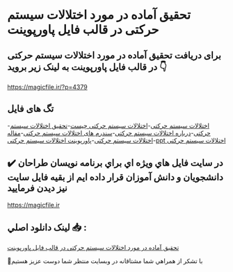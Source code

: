# تحقیق آماده در مورد اختلالات سیستم حرکتی در قالب فایل پاورپوینت

## برای دریافت تحقیق آماده در مورد اختلالات سیستم حرکتی در قالب فایل پاورپوینت به لینک زیر بروید 👇

https://magicfile.ir/?p=4379

## تگ های فایل

-[اختلالات سیستم حرکتی](https://magicfile.ir/product/%d8%aa%d8%ad%d9%82%db%8c%d9%82-%d8%a2%d9%85%d8%a7%d8%af%d9%87-%d8%a7%d8%ae%d8%aa%d9%84%d8%a7%d9%84%d8%a7%d8%aa-%d8%b3%db%8c%d8%b3%d8%aa%d9%85-%d8%ad%d8%b1%da%a9%d8%aa%db%8c-%d8%af%d8%b1-%d9%be%d8%a7%d9%88%d8%b1%d9%be%d9%88%db%8c%d9%86%d8%aa/)-[اختلالات سیستم حرکتی چیست](https://magicfile.ir/product/%d8%aa%d8%ad%d9%82%db%8c%d9%82-%d8%a2%d9%85%d8%a7%d8%af%d9%87-%d8%a7%d8%ae%d8%aa%d9%84%d8%a7%d9%84%d8%a7%d8%aa-%d8%b3%db%8c%d8%b3%d8%aa%d9%85-%d8%ad%d8%b1%da%a9%d8%aa%db%8c-%d8%af%d8%b1-%d9%be%d8%a7%d9%88%d8%b1%d9%be%d9%88%db%8c%d9%86%d8%aa/)-[تحقیق اختلالات سیستم حرکتی](https://magicfile.ir/product/%d8%aa%d8%ad%d9%82%db%8c%d9%82-%d8%a2%d9%85%d8%a7%d8%af%d9%87-%d8%a7%d8%ae%d8%aa%d9%84%d8%a7%d9%84%d8%a7%d8%aa-%d8%b3%db%8c%d8%b3%d8%aa%d9%85-%d8%ad%d8%b1%da%a9%d8%aa%db%8c-%d8%af%d8%b1-%d9%be%d8%a7%d9%88%d8%b1%d9%be%d9%88%db%8c%d9%86%d8%aa/)-[درباره اختلالات سیستم حرکتی](https://magicfile.ir/product/%d8%aa%d8%ad%d9%82%db%8c%d9%82-%d8%a2%d9%85%d8%a7%d8%af%d9%87-%d8%a7%d8%ae%d8%aa%d9%84%d8%a7%d9%84%d8%a7%d8%aa-%d8%b3%db%8c%d8%b3%d8%aa%d9%85-%d8%ad%d8%b1%da%a9%d8%aa%db%8c-%d8%af%d8%b1-%d9%be%d8%a7%d9%88%d8%b1%d9%be%d9%88%db%8c%d9%86%d8%aa/)-[سندرم های اختلالات سیستم حرکتی](https://magicfile.ir/product/%d8%aa%d8%ad%d9%82%db%8c%d9%82-%d8%a2%d9%85%d8%a7%d8%af%d9%87-%d8%a7%d8%ae%d8%aa%d9%84%d8%a7%d9%84%d8%a7%d8%aa-%d8%b3%db%8c%d8%b3%d8%aa%d9%85-%d8%ad%d8%b1%da%a9%d8%aa%db%8c-%d8%af%d8%b1-%d9%be%d8%a7%d9%88%d8%b1%d9%be%d9%88%db%8c%d9%86%d8%aa/)-[مقاله اختلالات سیستم حرکتی](https://magicfile.ir/product/%d8%aa%d8%ad%d9%82%db%8c%d9%82-%d8%a2%d9%85%d8%a7%d8%af%d9%87-%d8%a7%d8%ae%d8%aa%d9%84%d8%a7%d9%84%d8%a7%d8%aa-%d8%b3%db%8c%d8%b3%d8%aa%d9%85-%d8%ad%d8%b1%da%a9%d8%aa%db%8c-%d8%af%d8%b1-%d9%be%d8%a7%d9%88%d8%b1%d9%be%d9%88%db%8c%d9%86%d8%aa/)-[پاورپوینت اختلالات سیستم حرکتی](https://magicfile.ir/product/%d8%aa%d8%ad%d9%82%db%8c%d9%82-%d8%a2%d9%85%d8%a7%d8%af%d9%87-%d8%a7%d8%ae%d8%aa%d9%84%d8%a7%d9%84%d8%a7%d8%aa-%d8%b3%db%8c%d8%b3%d8%aa%d9%85-%d8%ad%d8%b1%da%a9%d8%aa%db%8c-%d8%af%d8%b1-%d9%be%d8%a7%d9%88%d8%b1%d9%be%d9%88%db%8c%d9%86%d8%aa/)-[ppt اختلالات سیستم حرکتی](https://magicfile.ir/product/%d8%aa%d8%ad%d9%82%db%8c%d9%82-%d8%a2%d9%85%d8%a7%d8%af%d9%87-%d8%a7%d8%ae%d8%aa%d9%84%d8%a7%d9%84%d8%a7%d8%aa-%d8%b3%db%8c%d8%b3%d8%aa%d9%85-%d8%ad%d8%b1%da%a9%d8%aa%db%8c-%d8%af%d8%b1-%d9%be%d8%a7%d9%88%d8%b1%d9%be%d9%88%db%8c%d9%86%d8%aa/)

## ✔️ در سايت فايل هاي ويژه اي براي برنامه نويسان طراحان دانشجويان و دانش آموزان قرار داده ايم از بقيه فايل سايت نيز ديدن فرماييد

https://magicfile.ir


## لينک دانلود اصلي 📥 :

[تحقیق آماده در مورد اختلالات سیستم حرکتی در قالب فایل پاورپوینت](https://magicfile.ir/product/%d8%aa%d8%ad%d9%82%db%8c%d9%82-%d8%a2%d9%85%d8%a7%d8%af%d9%87-%d8%a7%d8%ae%d8%aa%d9%84%d8%a7%d9%84%d8%a7%d8%aa-%d8%b3%db%8c%d8%b3%d8%aa%d9%85-%d8%ad%d8%b1%da%a9%d8%aa%db%8c-%d8%af%d8%b1-%d9%be%d8%a7%d9%88%d8%b1%d9%be%d9%88%db%8c%d9%86%d8%aa/) 


🙏با تشکر از همراهي شما مشتاقانه در وبسایت منتظر شما دوست عزیز هستیم

